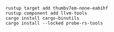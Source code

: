     rustup target add thumbv7em-none-eabihf
    rustup component add llvm-tools
    cargo install cargo-binutils
    cargo install --locked probe-rs-tools
